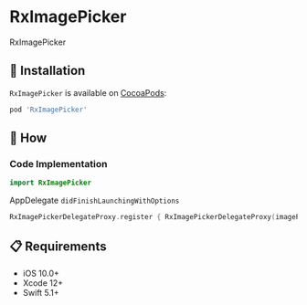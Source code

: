 # RxImagePicker
RxImagePicker

## 📲 Installation

`RxImagePicker` is available on [CocoaPods](https://cocoapods.org/pods/RxImagePicker):
```ruby
pod 'RxImagePicker'
```
## 📝 How
### Code Implementation
```swift
import RxImagePicker
````

AppDelegate `didFinishLaunchingWithOptions`
```swift
RxImagePickerDelegateProxy.register { RxImagePickerDelegateProxy(imagePicker: $0) }
```
## 📋 Requirements

* iOS 10.0+
* Xcode 12+
* Swift 5.1+

